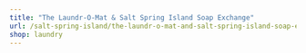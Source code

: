 ```yaml
---
title: "The Laundr-O-Mat & Salt Spring Island Soap Exchange"
url: /salt-spring-island/the-laundr-o-mat-and-salt-spring-island-soap-exchange/
shop: laundry
---
```

